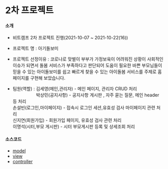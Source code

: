 # 2차 프로젝트
#### 소개
   - 비트캠프 2차 프로젝트 진행(2021-10-07 ~ 2021-10-22(16))
   - 프로젝트 명 : 아기돌보미
   - 프로젝트 선정이유 : 코로나로 맞벌이 부부가 가정보육이 어려워진 상황이 사회적인 이슈가 되면서 돌봄 서비스가 부족하다고 판단되어 도움이 필요한 바쁜 부모님들이 믿을 수 있는 아이돌보미를 쉽고 빠르게 찾을 수 있는 아이돌봄 서비스를 주제로 홈페이지를 구현해 보았습니다. 

   - 팀원(역할) :  김세영(메인,관리자) - 메인 페이지, 관리자 CRUD 처리 <br>
　　　　　&nbsp;박상민(공지사항) - 공지사항 게시판 , 자주 묻는 질문, 메인 header 등 처리 <br>
                  손설빈(로그인,마이페이지) - 접속시 로그인 세션,유효성 검사 마이페이지 관련 처리 <br>
                  신지연(회원가입) - 회원가입 페이지, 유효성 검사 관련 처리 <br>
                  이명석(시터,부모 게시판) - 시터 부모게시판 등록 및 상세조회 처리 <br>
               
#### 소스코드
  * [model](/2ndNotice/src/com/bc/model/vo/)
  * [view](/2ndNotice/WebContent/)
  * [controller](/2ndNotice/src/com/bc/controller/)

